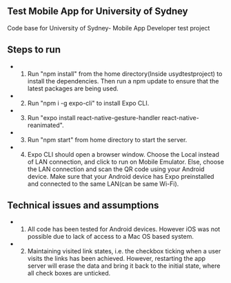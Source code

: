 ## Test Mobile App for University of Sydney ##

Code base for University of Sydney- Mobile App Developer test project

## Steps to run

- 1. Run "npm install" from the home directory(Inside usydtestproject) to install the dependencies. Then run a npm update to ensure that the latest packages are being used.
- 2. Run "npm i -g expo-cli" to install Expo CLI.
- 3. Run "expo install react-native-gesture-handler react-native-reanimated".
- 3. Run "npm start" from home directory to start the server.
- 4. Expo CLI should open a browser window. Choose the Local instead of LAN connection, and click to run on Mobile Emulator. Else, choose the LAN connection and scan the QR code using your Android device. Make sure that your Android device has Expo preinstalled and connected to the same LAN(can be same Wi-Fi).

## Technical issues and assumptions

- 1. All code has been tested for Android devices. However iOS was not possible due to lack of access to a Mac OS based system.
- 2. Maintaining visited link states, i.e. the checkbox ticking when a user visits the links has been achieved. However, restarting the app server will erase the data and bring it back to the initial state, where all check boxes are unticked.